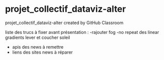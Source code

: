 # projet_collectif_dataviz-alter
projet_collectif_dataviz-alter created by GitHub Classroom


liste des trucs à fixer avant présentation : 
-rajouter fog
-no repeat des linear gradients lever et coucher soleil
-  apis des news à remettre
- liens des sites news à réparer
